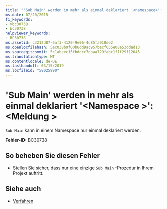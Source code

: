 ```yaml
---
title: "'Sub Main' werden in mehr als einmal deklariert '<namespace>': <message>"
ms.date: 07/20/2015
f1_keywords:
- vbc30738
- bc30738
helpviewer_keywords:
- BC30738
ms.assetid: c3212d87-6af3-4120-9e06-4d85fa910de2
ms.openlocfilehash: 5ec038b9f00b6dd9ac957becf055e08a53ddad13
ms.sourcegitcommit: 5c1abeec15fbddcc7dbaa729fabc1f1f29f12045
ms.translationtype: MT
ms.contentlocale: de-DE
ms.lasthandoff: 03/15/2019
ms.locfileid: "58025990"
---
```

# <a name="sub-main-is-declared-more-than-once-in-namespace-message"></a>'Sub Main' werden in mehr als einmal deklariert '\<Namespace >': \<Meldung >
`Sub Main` kann in einem Namespace nur einmal deklariert werden.  
  
 **Fehler-ID:** BC30738  
  
## <a name="to-correct-this-error"></a>So beheben Sie diesen Fehler  
  
-   Stellen Sie sicher, dass nur eine einzige `Sub Main` -Prozedur in Ihrem Projekt auftritt.  
  
## <a name="see-also"></a>Siehe auch

- [Verfahren](../../visual-basic/programming-guide/language-features/procedures/index.md)
